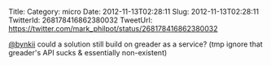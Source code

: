 Title: 
Category: micro
Date: 2012-11-13T02:28:11
Slug: 2012-11-13T02:28:11
TwitterId: 268178416862380032
TweetUrl: https://twitter.com/mark_philpot/status/268178416862380032

[@bynkii](https://twitter.com/bynkii) could a solution still build on greader as a service? (tmp ignore that greader's API sucks &amp; essentially non-existent)